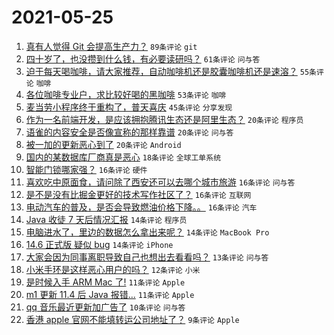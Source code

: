 # 2021-05-25

1. [真有人觉得 Git 会提高生产力？](https://www.v2ex.com/t/779029) `89条评论` `git`
1. [四十岁了，也没攒到什么钱，有必要读研吗？](https://www.v2ex.com/t/778984) `61条评论` `问与答`
1. [迫于每天喝咖啡，请大家推荐，自动咖啡机还是胶囊咖啡机还是速溶？](https://www.v2ex.com/t/779002) `55条评论` `咖啡`
1. [各位咖啡专业户，求比较好喝的黑咖啡](https://www.v2ex.com/t/778985) `53条评论` `咖啡`
1. [麦当劳小程序终于重构了，普天喜庆](https://www.v2ex.com/t/779012) `45条评论` `分享发现`
1. [作为一名前端开发，是应该拥抱腾讯生态还是阿里生态？](https://www.v2ex.com/t/779070) `20条评论` `程序员`
1. [语雀的内容安全是否像宣称的那样靠谱](https://www.v2ex.com/t/779001) `20条评论` `问与答`
1. [被一加的更新恶心到了](https://www.v2ex.com/t/778993) `20条评论` `Android`
1. [国内的某数据库厂商真是恶心](https://www.v2ex.com/t/779035) `18条评论` `全球工单系统`
1. [智能门锁哪家强？](https://www.v2ex.com/t/779053) `16条评论` `硬件`
1. [喜欢吃中原面食，请问除了西安还可以去哪个城市旅游](https://www.v2ex.com/t/779036) `16条评论` `问与答`
1. [是不是没有比掘金更好的技术写作社区了？](https://www.v2ex.com/t/779020) `16条评论` `互联网`
1. [电动汽车的普及，是否会导致燃油价格下降。。](https://www.v2ex.com/t/778991) `16条评论` `汽车`
1. [Java 收徒 7 天后情况汇报](https://www.v2ex.com/t/779074) `14条评论` `程序员`
1. [电脑进水了，里边的数据怎么拿出来呢？](https://www.v2ex.com/t/779071) `14条评论` `MacBook Pro`
1. [14.6 正式版 疑似 bug](https://www.v2ex.com/t/779037) `14条评论` `iPhone`
1. [大家会因为同事离职导致自己也想出去看看吗？](https://www.v2ex.com/t/779005) `13条评论` `问与答`
1. [小米手环是这样恶心用户的吗？](https://www.v2ex.com/t/779016) `12条评论` `小米`
1. [是时候入手 ARM Mac 了!](https://www.v2ex.com/t/779063) `11条评论` `Apple`
1. [m1 更新 11.4 后 Java 报错...](https://www.v2ex.com/t/779062) `11条评论` `Apple`
1. [qq 音乐最近更新加广告了](https://www.v2ex.com/t/779004) `10条评论` `问与答`
1. [香港 apple 官网不能填转运公司地址了？](https://www.v2ex.com/t/779059) `9条评论` `Apple`
